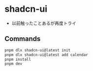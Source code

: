 # shadcn-ui
- 以前触ったことあるが再度トライ

## Commands
```bash
pnpm dlx shadcn-ui@latest init
pnpm dlx shadcn-ui@latest add calendar
pnpm install
pnpm dev
```
